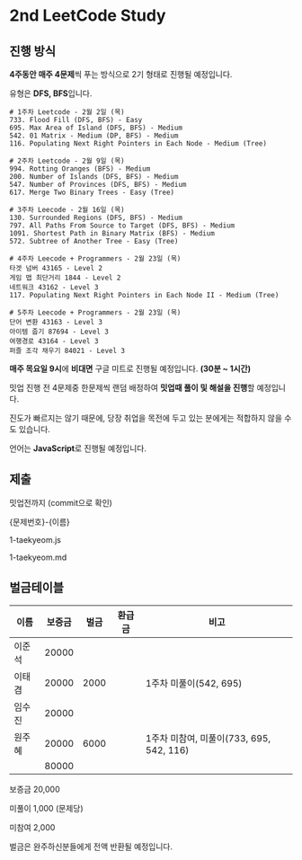 # 2nd LeetCode Study

## 진행 방식

**4주동안 매주 4문제**씩 푸는 방식으로 2기 형태로 진행될 예정입니다.

유형은 **DFS, BFS**입니다.

```
# 1주차 Leetcode - 2월 2일 (목)
733. Flood Fill (DFS, BFS) - Easy
695. Max Area of Island (DFS, BFS) - Medium
542. 01 Matrix - Medium (DP, BFS) - Medium
116. Populating Next Right Pointers in Each Node - Medium (Tree)

# 2주차 Leetcode - 2월 9일 (목)
994. Rotting Oranges (BFS) - Medium
200. Number of Islands (DFS, BFS) - Medium
547. Number of Provinces (DFS, BFS) - Medium
617. Merge Two Binary Trees - Easy (Tree)

# 3주차 Leecode - 2월 16일 (목)
130. Surrounded Regions (DFS, BFS) - Medium
797. All Paths From Source to Target (DFS, BFS) - Medium
1091. Shortest Path in Binary Matrix (BFS) - Medium
572. Subtree of Another Tree - Easy (Tree)

# 4주차 Leecode + Programmers - 2월 23일 (목)
타겟 넘버 43165 - Level 2
게임 맵 최단거리 1844 - Level 2
네트워크 43162 - Level 3
117. Populating Next Right Pointers in Each Node II - Medium (Tree)

# 5주차 Leecode + Programmers - 2월 23일 (목)
단어 변환 43163 - Level 3
아이템 줍기 87694 - Level 3
여행경로 43164 - Level 3
퍼즐 조각 채우기 84021 - Level 3
```

**매주 목요일 9시**에 **비대면** 구글 미트로 진행될 예정입니다. **(30분 ~ 1시간)**

밋업 진행 전 4문제중 한문제씩 랜덤 배정하여 **밋업때 풀이 및 해설을 진행**할 예정입니다.

진도가 빠르지는 않기 때문에, 당장 취업을 목전에 두고 있는 분에게는 적합하지 않을 수도 있습니다.

언어는 **JavaScript**로 진행될 예정입니다.

## 제출

밋업전까지 (commit으로 확인)

{문제번호}-{이름}

1-taekyeom.js

1-taekyeom.md

## 벌금테이블

| 이름   | 보증금 | 벌금 | 환급금 | 비고                                     |
| ------ | ------ | ---- | ------ | ---------------------------------------- |
| 이준석 | 20000  |      |        |                                          |
| 이태겸 | 20000  | 2000 |        | 1주차 미풀이(542, 695)                   |
| 임수진 | 20000  |      |        |                                          |
| 원주혜 | 20000  | 6000 |        | 1주차 미참여, 미풀이(733, 695, 542, 116) |
|        | 80000  |      |        |                                          |

보증금 20,000

미풀이 1,000 (문제당)

미참여 2,000

벌금은 완주하신분들에게 전액 반환될 예정입니다.
